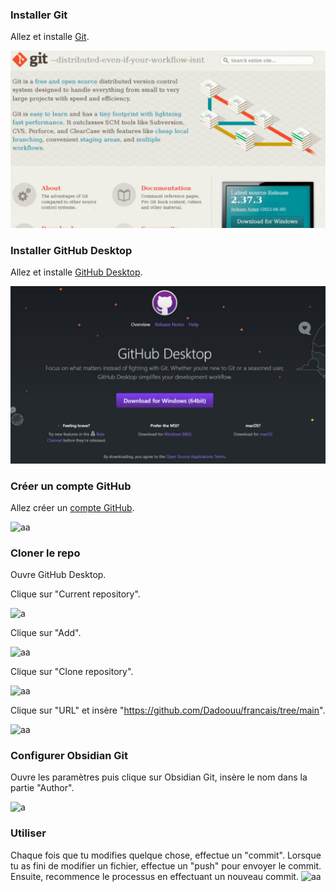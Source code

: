 ### Installer Git

Allez et installe [Git](https://git-scm.com/).

![aa](https://raw.githubusercontent.com/Dadoouu/francais/main/github/img/git-1024x576.jpg?token=GHSAT0AAAAAACOFD5TLMQAVAPRU2DU6VESEZP5ZMJQ)

### Installer GitHub Desktop

Allez et installe [GitHub Desktop](https://desktop.github.com/).

![a](https://raw.githubusercontent.com/Dadoouu/francais/main/github/img/github-desktop-1024x576.jpg?token=GHSAT0AAAAAACOFD5TKYTQDSBVKIPJEXLRUZP5ZNSQ)

### Créer un compte GitHub

Allez créer un [compte GitHub](https://github.com/).

![aa](https://dannyhatcher.com/wp-content/uploads/2022/09/github-account-1024x576.jpg)

### Cloner le repo

Ouvre GitHub Desktop.

Clique sur "Current repository".

![a](https://raw.githubusercontent.com/Dadoouu/francais/main/github/img/Capture%20d'%C3%A9cran%202024-03-22%20192245.png)

Clique sur "Add".

![aa](https://raw.githubusercontent.com/Dadoouu/francais/main/github/img/Capture%20d'%C3%A9cran%202024-03-22%20192345.png)

Clique sur "Clone repository".

![aa](https://raw.githubusercontent.com/Dadoouu/francais/main/github/img/Capture%20d'%C3%A9cran%202024-03-22%20192435.png)

Clique sur "URL" et insère "https://github.com/Dadoouu/francais/tree/main".

![aa](https://raw.githubusercontent.com/Dadoouu/francais/main/github/img/Capture%20d'%C3%A9cran%202024-03-22%20192540.png)

### Configurer Obsidian Git

Ouvre les paramètres puis clique sur Obsidian Git, insère le nom dans la partie "Author".

![a](https://raw.githubusercontent.com/Dadoouu/francais/main/github/img/Capture%20d'%C3%A9cran%202024-03-22%20192720.png)

### Utiliser

Chaque fois que tu modifies quelque chose, effectue un "commit". Lorsque tu as fini de modifier un fichier, effectue un "push" pour envoyer le commit. Ensuite, recommence le processus en effectuant un nouveau commit.
![aa](https://raw.githubusercontent.com/Dadoouu/francais/main/github/img/Capture%20d'%C3%A9cran%202024-03-22%20192824.png)